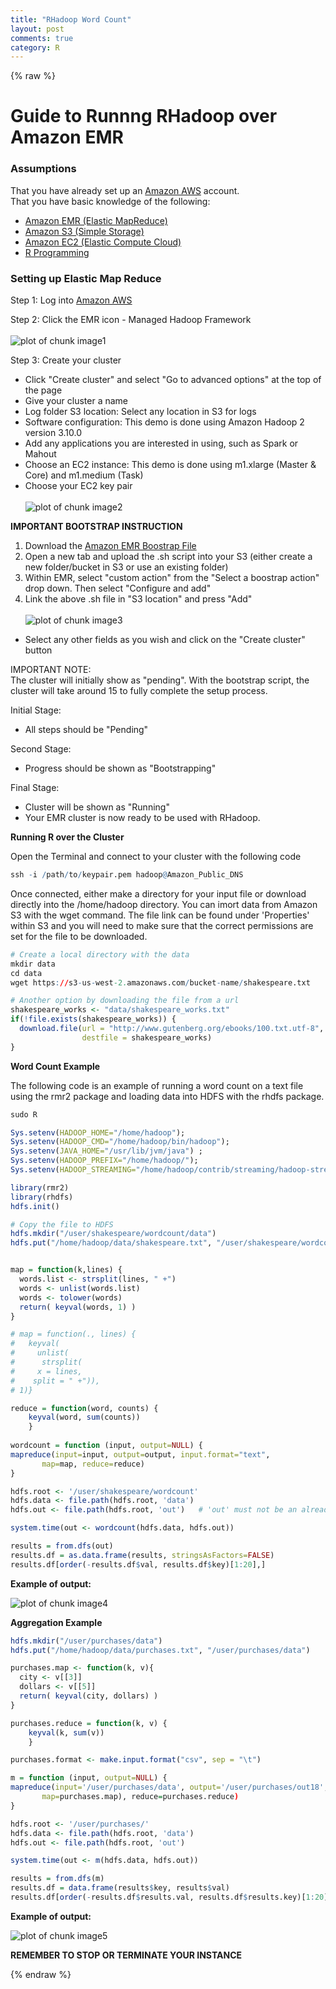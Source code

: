 ```yaml
---
title: "RHadoop Word Count"
layout: post
comments: true
category: R
---
```


{% raw %}

# Guide to Runnng RHadoop over Amazon EMR #

###  Assumptions ###

That you have already set up an [Amazon AWS](http://aws.amazon.com/) account. <br>
That you have basic knowledge of the following: <br>
- [Amazon EMR (Elastic MapReduce)](http://aws.amazon.com/elasticmapreduce/) <br>
- [Amazon S3 (Simple Storage)](http://aws.amazon.com/s3/) <br>
- [Amazon EC2 (Elastic Compute Cloud)](http://aws.amazon.com/ec2/) <br>
- [R Programming](https://www.r-project.org/) <br>

### Setting up Elastic Map Reduce ###

Step 1: Log into [Amazon AWS](https://aws.amazon.com/)

Step 2: Click the EMR icon - Managed Hadoop Framework <br><br>
![plot of chunk image1](/figure/2015-10-15-RHadoop/image1.png)

Step 3: Create your cluster <br>
- Click "Create cluster" and select "Go to advanced options" at the top of the page <br>
- Give your cluster a name <br>
- Log folder S3 location: Select any location in S3 for logs <br>
- Software configuration: This demo is done using Amazon Hadoop 2 version 3.10.0 <br>
- Add any applications you are interested in using, such as Spark or Mahout <br>
- Choose an EC2 instance: This demo is done using m1.xlarge (Master & Core) and m1.medium (Task) <br>
- Choose your EC2 key pair <br><br>
![plot of chunk image2](/figure/2015-10-15-RHadoop/image2.png) <br>

<b> IMPORTANT BOOTSTRAP INSTRUCTION </b><br>

1. Download the [Amazon EMR Boostrap File](https://docs.google.com/uc?authuser=0&id=0B_DFy-IMDAf4aENDYXdVeGhOV3M&export=download)
2. Open a new tab and upload the .sh script into your S3 (either create a new folder/bucket in S3 or use an existing folder)
3. Within EMR, select "custom action" from the "Select a boostrap action" drop down.  Then select "Configure and add"
4. Link the above .sh file in "S3 location" and press "Add" <br><br>
![plot of chunk image3](/figure/2015-10-15-RHadoop/image3.png)
-  Select any other fields as you wish and click on the "Create cluster" button

IMPORTANT NOTE: <br>
The cluster will initially show as "pending".  With the bootstrap script, the cluster will take around 15 to fully complete the setup process.

Initial Stage: <br>
- All steps should be "Pending"

Second Stage: <br>
- Progress should be shown as "Bootstrapping"

Final Stage: <br>
- Cluster will be shown as "Running"
- Your EMR cluster is now ready to be used with RHadoop.


<b> Running R over the Cluster </b><br>

Open the Terminal and connect to your cluster with the following code

```r
ssh -i /path/to/keypair.pem hadoop@Amazon_Public_DNS
```

Once connected, either make a directory for your input file or download directly into the /home/hadoop directory.  You can imort data from Amazon S3 with the wget command.  The file link can be found under 'Properties' within S3 and you will need to make sure that the correct permissions are set for the file to be downloaded.

```r
# Create a local directory with the data
mkdir data
cd data
wget https://s3-us-west-2.amazonaws.com/bucket-name/shakespeare.txt

# Another option by downloading the file from a url
shakespeare_works <- "data/shakespeare_works.txt"
if(!file.exists(shakespeare_works)) {
  download.file(url = "http://www.gutenberg.org/ebooks/100.txt.utf-8",
                destfile = shakespeare_works)
}
```

<b> Word Count Example </b>

The following code is an example of running a word count on a text file using the rmr2 package and loading data into HDFS with the rhdfs package.

```r
sudo R

Sys.setenv(HADOOP_HOME="/home/hadoop");
Sys.setenv(HADOOP_CMD="/home/hadoop/bin/hadoop");
Sys.setenv(JAVA_HOME="/usr/lib/jvm/java") ;
Sys.setenv(HADOOP_PREFIX="/home/hadoop/");
Sys.setenv(HADOOP_STREAMING="/home/hadoop/contrib/streaming/hadoop-streaming.jar");

library(rmr2)
library(rhdfs)
hdfs.init()

# Copy the file to HDFS
hdfs.mkdir("/user/shakespeare/wordcount/data")
hdfs.put("/home/hadoop/data/shakespeare.txt", "/user/shakespeare/wordcount/data")


map = function(k,lines) {
  words.list <- strsplit(lines, " +")
  words <- unlist(words.list)
  words <- tolower(words)
  return( keyval(words, 1) )
}

# map = function(., lines) { 
#	keyval(
#	  unlist(
#      strsplit(
#	  x = lines,
#    split = " +")),
# 1)}

reduce = function(word, counts) { 
	keyval(word, sum(counts))
	}
	
wordcount = function (input, output=NULL) {
mapreduce(input=input, output=output, input.format="text",
       map=map, reduce=reduce)
}	

hdfs.root <- '/user/shakespeare/wordcount'
hdfs.data <- file.path(hdfs.root, 'data')
hdfs.out <- file.path(hdfs.root, 'out')   # 'out' must not be an already created folder

system.time(out <- wordcount(hdfs.data, hdfs.out))

results = from.dfs(out)
results.df = as.data.frame(results, stringsAsFactors=FALSE)
results.df[order(-results.df$val, results.df$key)[1:20],]
```

<b>Example of output: </b><br>

![plot of chunk image4](/figure/2015-10-15-RHadoop/image4.png) <br>

<b> Aggregation Example </b>

```r
hdfs.mkdir("/user/purchases/data")
hdfs.put("/home/hadoop/data/purchases.txt", "/user/purchases/data")

purchases.map <- function(k, v){
  city <- v[[3]]
  dollars <- v[[5]]
  return( keyval(city, dollars) )
}

purchases.reduce = function(k, v) { 
	keyval(k, sum(v))
	}

purchases.format <- make.input.format("csv", sep = "\t")

m = function (input, output=NULL) {
mapreduce(input='/user/purchases/data', output='/user/purchases/out18', input.format=purchases.format,
       map=purchases.map), reduce=purchases.reduce)
} 

hdfs.root <- '/user/purchases/'
hdfs.data <- file.path(hdfs.root, 'data')
hdfs.out <- file.path(hdfs.root, 'out') 

system.time(out <- m(hdfs.data, hdfs.out))

results = from.dfs(m)
results.df = data.frame(results$key, results$val)
results.df[order(-results.df$results.val, results.df$results.key)[1:20],]
```
<b>Example of output: </b><br>

![plot of chunk image5](/figure/2015-10-15-RHadoop/image5.png) <br>


<b> REMEMBER TO STOP OR TERMINATE YOUR INSTANCE </b><br>

{% endraw %}

<script>
  (function(i,s,o,g,r,a,m){i['GoogleAnalyticsObject']=r;i[r]=i[r]||function(){
  (i[r].q=i[r].q||[]).push(arguments)},i[r].l=1*new Date();a=s.createElement(o),
  m=s.getElementsByTagName(o)[0];a.async=1;a.src=g;m.parentNode.insertBefore(a,m)
  })(window,document,'script','//www.google-analytics.com/analytics.js','ga');

  ga('create', 'UA-57468410-2', 'auto');
  ga('send', 'pageview');

</script>
